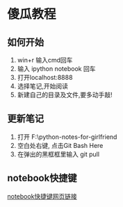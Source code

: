 
# 傻瓜教程

## 如何开始
   1. win+r  输入cmd回车
   2. 输入 ipython notebook 回车
   3. 打开localhost:8888
   4. 选择笔记,开始阅读
   5. 新建自己的目录及文件,要多动手敲!

## 更新笔记
   1. 打开 F:\python-notes-for-girlfriend
   2. 空白处右键, 点击Git Bash Here
   3. 在弹出的黑框框里输入 git pull

## notebook快捷键
   [notebook快捷键网页链接](https://blog.csdn.net/eswai/article/details/53642802) 
